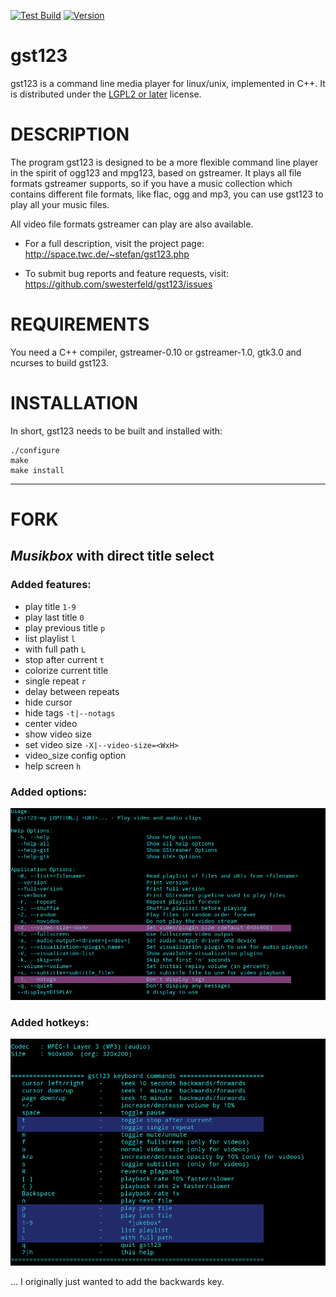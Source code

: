 [![Test Build][testing-badge]][testing-url]
[![Version][version-badge]][version-url]

gst123
======

gst123 is a command line media player for linux/unix, implemented in C++.
It is distributed under the [LGPL2 or later](https://github.com/swesterfeld/gst123/blob/master/COPYING) license.

# DESCRIPTION

The program gst123 is designed to be a more flexible command line player
in the spirit of ogg123 and mpg123, based on gstreamer. It plays all file
formats gstreamer supports, so if you have a music collection which
contains different file formats, like flac, ogg and mp3, you can use gst123
to play all your music files.

All video file formats gstreamer can play are also available.

* For a full description, visit the project page:
	http://space.twc.de/~stefan/gst123.php

* To submit bug reports and feature requests, visit:
	https://github.com/swesterfeld/gst123/issues


# REQUIREMENTS

You need a C++ compiler, gstreamer-0.10 or gstreamer-1.0, gtk3.0 and ncurses to
build gst123.

# INSTALLATION

In short, gst123 needs to be built and installed with:

	./configure
	make
	make install

[testing-badge]: https://img.shields.io/github/actions/workflow/status/swesterfeld/gst123/testing.yml?style=for-the-badge
[testing-url]: https://github.com/swesterfeld/gst123/actions/workflows/testing.yml
[version-badge]: https://img.shields.io/github/v/release/swesterfeld/gst123?label=version&style=for-the-badge
[version-url]: https://github.com/swesterfeld/gst123/releases

-----

# FORK

## *Musikbox* with direct title select

### Added features:

- play title `1-9`
- play last title `0`
- play previous title `p`
- list playlist `l`
- with full path `L`
- stop after current `t`
- colorize current title
- single repeat `r`
- delay between repeats
- hide cursor
- hide tags `-t|--notags`
- center video
- show video size
- set video size `-X|--video-size=<WxH>`
- video_size config option
- help screen `h`

### Added options:

![Options](pics/options.png)  

### Added hotkeys:

![Options](pics/hotkeys.png)  

... I originally just wanted to add the backwards key.

